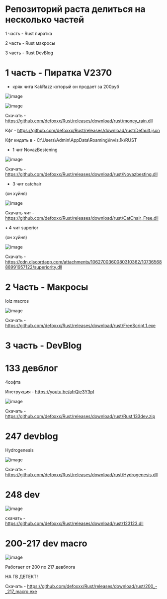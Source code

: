 # Репозиторий раста делиться на несколько частей
1 часть - Rust пиратка

2 часть - Rust макросы

3 часть - Rust DevBlog



# 1 часть - Пиратка V2370

 - кряк чита KakRazz который он продает за 200руб

![image](https://user-images.githubusercontent.com/53594431/218296307-a8f6ab36-7b23-4045-b998-b6a16b902678.png)

![image](https://user-images.githubusercontent.com/53594431/218296404-8cbb54bb-64cc-413e-baf6-e24973f09dc0.png)



Скачать - https://github.com/defoxxx/Rust/releases/download/rust/money_rain.dll

Кфг - https://github.com/defoxxx/Rust/releases/download/rust/Default.json

Кфг кидать в - C:\Users\Admin\AppData\Roaming\invis.1k\RUST



- 1 чит NovazBestening

![image]( https://media.discordapp.net/attachments/1069673427205628075/1072158169528270878/RustClient_l98yXnjVMO.png) 

Скачать - https://github.com/defoxxx/Rust/releases/download/rust/Novazbesting.dll


- 3 чит catchair

(он хуйня) 

![image](https://user-images.githubusercontent.com/53594431/216804525-0c24db1d-89bd-4793-8d4f-30e52c12983f.png)



Скачать чит - https://github.com/defoxxx/Rust/releases/download/rust/CatChair_Free.dll

• 4 чит superior

(он хуйня) 

![image](https://user-images.githubusercontent.com/53594431/218157973-5edd28db-2a42-4f76-9590-320d580c9966.png)


Скачать - https://cdn.discordapp.com/attachments/1062700360080310362/1073656888991957122/superiority.dll



# 2 Часть - Макросы

lolz macros


![image](https://user-images.githubusercontent.com/53594431/198866425-51e7510c-8dba-4ea6-9f5f-b81f99863b05.png)


Скачать - https://github.com/defoxxx/Rust/releases/download/rust/FreeScript.1.exe

# 3 часть - DevBlog

# 133 девблог

4софта

Инструкция - https://youtu.be/afrQie3Y3pI 

![image](https://user-images.githubusercontent.com/53594431/198866468-f9fea422-5284-4198-9be1-39be3e7cd507.png)

Скачать - https://github.com/defoxxx/Rust/releases/download/rust/Rust.133dev.zip

# 247 devblog

Hydrogenesis

![image](https://user-images.githubusercontent.com/53594431/214524142-11c0e58a-7f80-414d-9503-40e3e6d4380d.png)



Скачать - https://github.com/defoxxx/Rust/releases/download/rust/Hydrogenesis.dll


# 248 dev


![image](https://cdn.discordapp.com/attachments/1062700360080310362/1067770717267054602/image.png)

скачать - https://github.com/defoxxx/Rust/releases/download/rust/123123.dll

# 200-217 dev macro

![image](https://user-images.githubusercontent.com/53594431/217713475-0d3b6628-bdfb-44cc-af24-e8a1cd4aeb0a.png)


Работает от 200 по 217 девблога

НА ГВ ДЕТЕКТ!

Скачать - https://github.com/defoxxx/Rust/releases/download/rust/200_-_217_macro.exe
